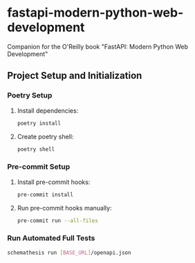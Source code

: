 # fastapi-modern-python-web-development
Companion for the O'Reilly book "FastAPI: Modern Python Web Development"

## Project Setup and Initialization

### Poetry Setup
1. Install dependencies:
    ```sh
    poetry install
    ```
2. Create poetry shell:
    ```sh
    poetry shell
    ```

### Pre-commit Setup
1. Install pre-commit hooks:
    ```sh
    pre-commit install
    ```
2. Run pre-commit hooks manually:
    ```sh
    pre-commit run --all-files
    ```

### Run Automated Full Tests
```sh
schemathesis run [BASE_URL]/openapi.json
```
